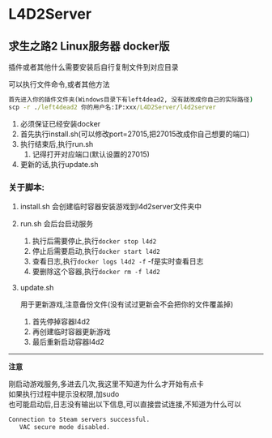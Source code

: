 # L4D2Server
## 求生之路2 Linux服务器 docker版

插件或者其他什么需要安装后自行复制文件到对应目录

可以执行文件命令,或者其他方法
```bat
首先进入你的插件文件夹(Windows目录下有left4dead2, 没有就改成你自己的实际路径)
scp -r ./left4dead2 你的用户名:IP:xxx/L4D2Server/l4d2server
```


1. 必须保证已经安装docker
2. 首先执行install.sh(可以修改port=27015,把27015改成你自己想要的端口)
3. 执行结束后,执行run.sh
   1. 记得打开对应端口(默认设置的27015)
4. 更新的话,执行update.sh

### 关于脚本:
   1. install.sh 会创建临时容器安装游戏到l4d2server文件夹中
   2. run.sh 会后台启动服务
      1. 执行后需要停止,执行`docker stop l4d2`
      2. 停止后需要启动,执行`docker start l4d2`
      3. 查看日志,执行`docker logs l4d2 -f` -f是实时查看日志
      4. 要删除这个容器,执行`docker rm -f l4d2`
   3. update.sh 
      
      用于更新游戏,注意备份文件(没有试过更新会不会把你的文件覆盖掉)
      1. 首先停掉容器l4d2
      2. 再创建临时容器更新游戏
      3. 最后重新启动容器l4d2
****
**注意**

刚启动游戏服务,多进去几次,我这里不知道为什么才开始有点卡
<br>如果执行过程中提示没权限,加sudo</br>
也可能启动后,日志没有输出以下信息,可以直接尝试连接,不知道为什么可以
```bat
Connection to Steam servers successful.
   VAC secure mode disabled.
```
